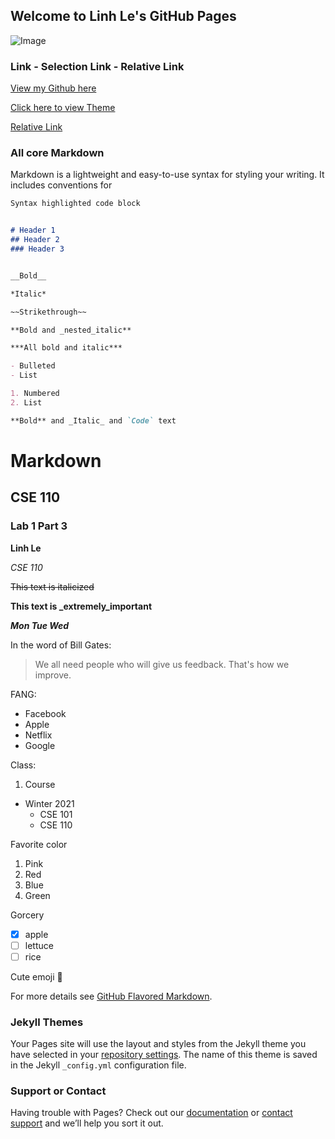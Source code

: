 ## Welcome to Linh Le's GitHub Pages

![Image]()

### Link - Selection Link - Relative Link

[View my Github here](https://github.com/linhlekhanh11) 

[Click here to view Theme](#Jekyll-Themes)

[Relative Link](hello.txt)

### All core Markdown

Markdown is a lightweight and easy-to-use syntax for styling your writing. It includes conventions for

```markdown
Syntax highlighted code block


# Header 1 
## Header 2
### Header 3


__Bold__

*Italic*

~~Strikethrough~~

**Bold and _nested_italic**

***All bold and italic***

- Bulleted
- List

1. Numbered
2. List

**Bold** and _Italic_ and `Code` text

```

# Markdown 
## CSE 110
### Lab 1 Part 3


__Linh Le__

*CSE 110*

~~This text is italicized~~

**This text is _extremely_important** 

***Mon Tue Wed***

In the word of Bill Gates:
> We all need people who will give us feedback. That's how we improve.

FANG:
- Facebook
- Apple 
- Netflix
- Google

Class:
1. Course
  - Winter 2021
    - CSE 101
    - CSE 110

Favorite color
1. Pink
2. Red
3. Blue
4. Green

Gorcery 
- [x] apple
- [ ] lettuce
- [ ] rice

Cute emoji :drooling_face:




For more details see [GitHub Flavored Markdown](https://guides.github.com/features/mastering-markdown/).

### Jekyll Themes

Your Pages site will use the layout and styles from the Jekyll theme you have selected in your [repository settings](https://github.com/linhlekhanh11/part3lab1.github.io/settings). The name of this theme is saved in the Jekyll `_config.yml` configuration file.

### Support or Contact

Having trouble with Pages? Check out our [documentation](https://docs.github.com/categories/github-pages-basics/) or [contact support](https://github.com/contact) and we’ll help you sort it out.
